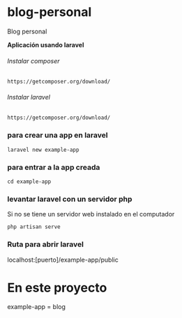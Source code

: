 # blog-personal
Blog personal


**Aplicación usando laravel**

###### Instalar composer
`https://getcomposer.org/download/`

###### Instalar laravel

`https://getcomposer.org/download/`

### para crear una app en laravel

`laravel new example-app`

### para entrar a la app creada

`cd example-app`

### levantar laravel con un servidor php

Si no se tiene un servidor web instalado en el computador

`php artisan serve`

### Ruta para abrir laravel

localhost:[puerto]/example-app/public

# En este proyecto 

example-app = blog